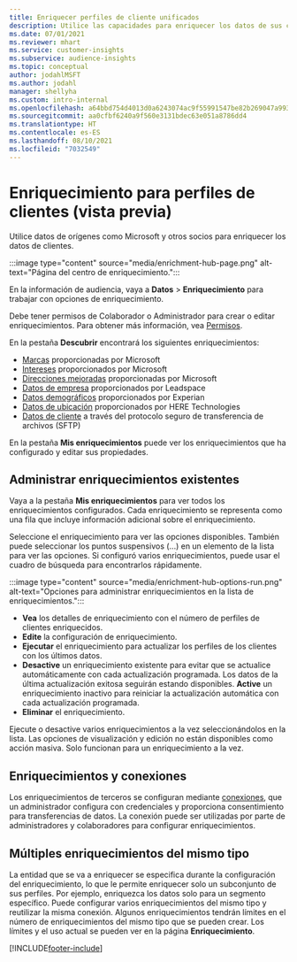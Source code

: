 ```yaml
---
title: Enriquecer perfiles de cliente unificados
description: Utilice las capacidades para enriquecer los datos de sus clientes.
ms.date: 07/01/2021
ms.reviewer: mhart
ms.service: customer-insights
ms.subservice: audience-insights
ms.topic: conceptual
author: jodahlMSFT
ms.author: jodahl
manager: shellyha
ms.custom: intro-internal
ms.openlocfilehash: a64bbd754d4013d0a6243074ac9f55991547be82b269047a9937b583baf98697
ms.sourcegitcommit: aa0cfbf6240a9f560e3131bdec63e051a8786dd4
ms.translationtype: HT
ms.contentlocale: es-ES
ms.lasthandoff: 08/10/2021
ms.locfileid: "7032549"
---
```

# <a name="enrichment-for-customer-profiles-preview"></a>Enriquecimiento para perfiles de clientes (vista previa)

Utilice datos de orígenes como Microsoft y otros socios para enriquecer los datos de clientes.

:::image type="content" source="media/enrichment-hub-page.png" alt-text="Página del centro de enriquecimiento.":::

En la información de audiencia, vaya a **Datos** > **Enriquecimiento** para trabajar con opciones de enriquecimiento.  

Debe tener permisos de Colaborador o Administrador para crear o editar enriquecimientos. Para obtener más información, vea [Permisos](permissions.md).

En la pestaña **Descubrir** encontrará los siguientes enriquecimientos:

- [Marcas](enrichment-microsoft.md) proporcionadas por Microsoft
- [Intereses](enrichment-microsoft.md) proporcionados por Microsoft
- [Direcciones mejoradas](enrichment-enhanced-addresses.md) proporcionadas por Microsoft
- [Datos de empresa](enrichment-leadspace.md) proporcionados por Leadspace
- [Datos demográficos](enrichment-experian.md) proporcionados por Experian
- [Datos de ubicación](enrichment-here.md) proporcionados por HERE Technologies
- [Datos de cliente](enrichment-SFTP-custom-import.md) a través del protocolo seguro de transferencia de archivos (SFTP)

En la pestaña **Mis enriquecimientos** puede ver los enriquecimientos que ha configurado y editar sus propiedades.

## <a name="manage-existing-enrichments"></a>Administrar enriquecimientos existentes

Vaya a la pestaña **Mis enriquecimientos** para ver todos los enriquecimientos configurados. Cada enriquecimiento se representa como una fila que incluye información adicional sobre el enriquecimiento.

Seleccione el enriquecimiento para ver las opciones disponibles. También puede seleccionar los puntos suspensivos (...) en un elemento de la lista para ver las opciones. Si configuró varios enriquecimientos, puede usar el cuadro de búsqueda para encontrarlos rápidamente.

:::image type="content" source="media/enrichment-hub-options-run.png" alt-text="Opciones para administrar enriquecimientos en la lista de enriquecimientos.":::

- **Vea** los detalles de enriquecimiento con el número de perfiles de clientes enriquecidos.
- **Edite** la configuración de enriquecimiento.
- **Ejecutar** el enriquecimiento para actualizar los perfiles de los clientes con los últimos datos.
- **Desactive** un enriquecimiento existente para evitar que se actualice automáticamente con cada actualización programada. Los datos de la última actualización exitosa seguirán estando disponibles. **Active** un enriquecimiento inactivo para reiniciar la actualización automática con cada actualización programada.
- **Eliminar** el enriquecimiento.

Ejecute o desactive varios enriquecimientos a la vez seleccionándolos en la lista. Las opciones de visualización y edición no están disponibles como acción masiva. Solo funcionan para un enriquecimiento a la vez.

## <a name="enrichments-and-connections"></a>Enriquecimientos y conexiones

Los enriquecimientos de terceros se configuran mediante [conexiones](connections.md), que un administrador configura con credenciales y proporciona consentimiento para transferencias de datos. La conexión puede ser utilizadas por parte de administradores y colaboradores para configurar enriquecimientos.  

## <a name="multiple-enrichments-of-the-same-type"></a>Múltiples enriquecimientos del mismo tipo

La entidad que se va a enriquecer se especifica durante la configuración del enriquecimiento, lo que le permite enriquecer solo un subconjunto de sus perfiles. Por ejemplo, enriquezca los datos solo para un segmento específico. Puede configurar varios enriquecimientos del mismo tipo y reutilizar la misma conexión. Algunos enriquecimientos tendrán límites en el número de enriquecimientos del mismo tipo que se pueden crear. Los límites y el uso actual se pueden ver en la página **Enriquecimiento**.

[!INCLUDE[footer-include](../includes/footer-banner.md)]

